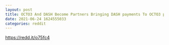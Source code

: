 ```yaml
--- 
layout: post 
title: OCTO3 And DASH Become Partners Bringing DASH payments To OCTO3 platform 
date: 2021-06-24 1624555033 
categories: reddit 
--- 
```

https://redd.it/o75fc4